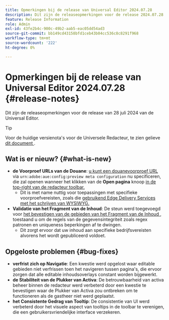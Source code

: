 ```yaml
---
title: Opmerkingen bij de release van Universal Editor 2024.07.28
description: Dit zijn de releaseopmerkingen voor de release 2024.07.28 van de Universal Editor.
feature: Release Information
role: Admin
exl-id: 43fe2b4c-900c-49b2-aab5-eac05dd54ad3
source-git-commit: bb149cd43158bfd1ceb43b04cc536c8c8291f968
workflow-type: tm+mt
source-wordcount: '222'
ht-degree: 0%

---
```


# Opmerkingen bij de release van Universal Editor 2024.07.28 {#release-notes}

Dit zijn de releaseopmerkingen voor de release van 28 juli 2024 van de Universal Editor.

>[!TIP]
>
>Voor de huidige versienota&#39;s voor de Universele Redacteur, te zien gelieve [ dit document ](/help/release-notes/universal-editor/current.md).

## Wat is er nieuw? {#what-is-new}

* **de Voorproef URLs van de Douane**: [ u kunt een douanevoorproef URL ](/help/implementing/universal-editor/customizing.md#custom-preview-urls) via `urn:adobe:aue:config:preview meta configuration` nu specificeren, die zal openen wanneer het klikken van de **Open pagina** knoop [ in de top-right van de redacteur toolbar.](/help/sites-cloud/authoring/universal-editor/navigation.md#universal-editor-toolbar)
   * Dit is met name nuttig voor toepassingen met specifieke voorproefvereisten, zoals die [ gebruikend Edge Delivery Services met het schrijven van WYSIWYG.](https://www.aem.live/docs/aem-authoring)
* **Validatie van het Fragment van de Inhoud**: De steun werd toegevoegd voor [ het bevestigen van de gebieden van het Fragment van de Inhoud ](/help/assets/content-fragments/content-fragments-models.md#validation), toestaand u om de regels van de gegevensintegriteit zoals regex patronen en uniqueness beperkingen af te dwingen.
   * Dit zorgt ervoor dat uw inhoud aan specifieke bedrijfsvereisten alvorens het wordt gepubliceerd voldoet.

## Opgeloste problemen {#bug-fixes}

* **verfrist zich op Navigatie**: Een kwestie werd opgelost waar editable gebieden niet verfrissen toen het navigeren tussen pagina&#39;s, die ervoor zorgen dat alle editable inhoudsoverlays constant worden bijgewerkt.
* **de Stabiliteit van de Plukker van Activa**: De betrouwbaarheid van activa beheer binnen de redacteur werd verbeterd door een kwestie te bevestigen waar de Plukker van Activa zou ontbreken om te functioneren als de gastheer niet werd geplaatst.
* **het Consistente Gedrag van Tooltip**: De consistentie van UI werd verbeterd door het visuele aspect van tooltips in de toolbar te verenigen, die een gebruikersvriendelijke interface verzekeren.
